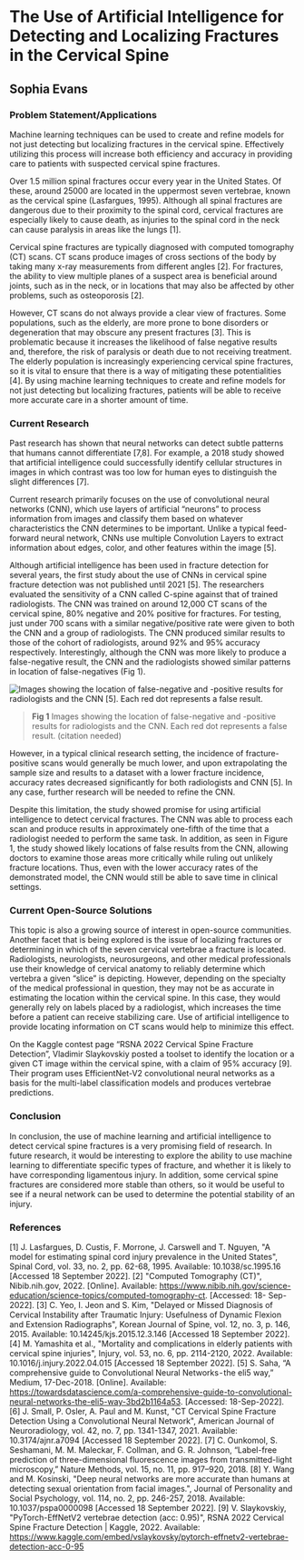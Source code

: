 # The Use of Artificial Intelligence for Detecting and Localizing Fractures in the Cervical Spine
## Sophia Evans




### Problem Statement/Applications

Machine learning techniques can be used to create and refine models for not just detecting but localizing fractures in the cervical spine. Effectively utilizing this process will increase both efficiency and accuracy in providing care to patients with suspected cervical spine fractures. 

Over 1.5 million spinal fractures occur every year in the United States. Of these, around 25000 are located in the uppermost seven vertebrae, known as the cervical spine (Lasfargues, 1995). Although all spinal fractures are dangerous due to their proximity to the spinal cord, cervical fractures are especially likely to cause death, as injuries to the spinal cord in the neck can cause paralysis in areas like the lungs [1].

Cervical spine fractures are typically diagnosed with computed tomography (CT) scans. CT scans produce images of cross sections of the body by taking many x-ray measurements from different angles [2]. For fractures, the ability to view multiple planes of a suspect area is beneficial around joints, such as in the neck, or in locations that may also be affected by other problems, such as osteoporosis [2]. 

However, CT scans do not always provide a clear view of fractures. Some populations, such as the elderly, are more prone to bone disorders or degeneration that may obscure any present fractures [3]. This is problematic because it increases the likelihood of false negative results and, therefore, the risk of paralysis or death due to not receiving treatment. The elderly population is increasingly experiencing cervical spine fractures, so it is vital to ensure that there is a way of mitigating these potentialities [4]. By using machine learning techniques to create and refine models for not just detecting but localizing fractures, patients will be able to receive more accurate care in a shorter amount of time. 


### Current Research

Past research has shown that neural networks can detect subtle patterns that humans cannot differentiate [7,8]. For example, a 2018 study showed that artificial intelligence could successfully identify cellular structures in images in which contrast was too low for human eyes to distinguish the slight differences [7]. 

Current research primarily focuses on the use of convolutional neural networks (CNN), which use layers of artificial “neurons” to process information from images and classify them based on whatever characteristics the CNN determines to be important. Unlike a typical feed-forward neural network, CNNs use multiple Convolution Layers to extract information about edges, color, and other features within the image [5]. 

Although artificial intelligence has been used in fracture detection for several years, the first study about the use of CNNs in cervical spine fracture detection was not published until 2021 [5]. The researchers evaluated the sensitivity of a CNN called C-spine against that of trained radiologists. The CNN was trained on around 12,000 CT scans of the cervical spine, 80% negative and 20% positive for fractures. For testing, just under 700 scans with a similar negative/positive rate were given to both the CNN and a group of radiologists. The CNN produced similar results to those of the cohort of radiologists, around 92% and 95% accuracy respectively. Interestingly, although the CNN was more likely to produce a false-negative result, the CNN and the radiologists showed similar patterns in location of false-negatives (Fig 1). 
 

 
 
![Images showing the location of false-negative and -positive results for radiologists and the CNN [5]. Each red dot represents a false result.](https://user-images.githubusercontent.com/60391096/190924194-838c897d-7f0c-4890-9bf2-c17141c5751b.png)

 
> **Fig 1** Images showing the location of false-negative and -positive results for radiologists and the CNN. Each red dot represents a false result. (citation needed)




However, in a typical clinical research setting, the incidence of fracture-positive scans would generally be much lower, and upon extrapolating the sample size and results to a dataset with a lower fracture incidence, accuracy rates decreased significantly for both radiologists and CNN [5]. In any case, further research will be needed to refine the CNN. 

Despite this limitation, the study showed promise for using artificial intelligence to detect cervical fractures. The CNN was able to process each scan and produce results in approximately one-fifth of the time that a radiologist needed to perform the same task. In addition, as seen in Figure 1, the study showed likely locations of false results from the CNN, allowing doctors to examine those areas more critically while ruling out unlikely fracture locations. Thus, even with the lower accuracy rates of the demonstrated model, the CNN would still be able to save time in clinical settings. 

### Current Open-Source Solutions

This topic is also a growing source of interest in open-source communities. Another facet that is being explored is the issue of localizing fractures or determining in which of the seven cervical vertebrae a fracture is located. Radiologists, neurologists, neurosurgeons, and other medical professionals use their knowledge of cervical anatomy to reliably determine which vertebra a given “slice” is depicting. However, depending on the specialty of the medical professional in question, they may not be as accurate in estimating the location within the cervical spine. In this case, they would generally rely on labels placed by a radiologist, which increases the time before a patient can receive stabilizing care. Use of artificial intelligence to provide locating information on CT scans would help to minimize this effect. 

On the Kaggle contest page “RSNA 2022 Cervical Spine Fracture Detection”, Vladimir Slaykovskiy posted a toolset to identify the location or a given CT image within the cervical spine, with a claim of 95% accuracy [9]. Their program uses EfficientNet-V2 convolutional neural networks as a basis for the multi-label classification models and produces vertebrae predictions.

### Conclusion

In conclusion, the use of machine learning and artificial intelligence to detect cervical spine fractures is a very promising field of research. In future research, it would be interesting to explore the ability to use machine learning to differentiate specific types of fracture, and whether it is likely to have corresponding ligamentous injury. In addition, some cervical spine fractures are considered more stable than others, so it would be useful to see if a neural network can be used to determine the potential stability of an injury.

### References

[1] J. Lasfargues, D. Custis, F. Morrone, J. Carswell and T. Nguyen, "A model for estimating spinal cord injury prevalence in the United States", Spinal Cord, vol. 33, no. 2, pp. 62-68, 1995. Available: 10.1038/sc.1995.16 [Accessed 18 September 2022].
[2] "Computed Tomography (CT)", Nibib.nih.gov, 2022. [Online]. Available: https://www.nibib.nih.gov/science-education/science-topics/computed-tomography-ct. [Accessed: 18- Sep- 2022].
[3] C. Yeo, I. Jeon and S. Kim, "Delayed or Missed Diagnosis of Cervical Instability after Traumatic Injury: Usefulness of Dynamic Flexion and Extension Radiographs", Korean Journal of Spine, vol. 12, no. 3, p. 146, 2015. Available: 10.14245/kjs.2015.12.3.146 [Accessed 18 September 2022].
[4] M. Yamashita et al., "Mortality and complications in elderly patients with cervical spine injuries", Injury, vol. 53, no. 6, pp. 2114-2120, 2022. Available: 10.1016/j.injury.2022.04.015 [Accessed 18 September 2022].
[5] S. Saha, “A comprehensive guide to Convolutional Neural Networks - the eli5 way,” Medium, 17-Dec-2018. [Online]. Available: https://towardsdatascience.com/a-comprehensive-guide-to-convolutional-neural-networks-the-eli5-way-3bd2b1164a53. [Accessed: 18-Sep-2022]. 
[6] J. Small, P. Osler, A. Paul and M. Kunst, "CT Cervical Spine Fracture Detection Using a Convolutional Neural Network", American Journal of Neuroradiology, vol. 42, no. 7, pp. 1341-1347, 2021. Available: 10.3174/ajnr.a7094 [Accessed 18 September 2022].
[7] C. Ounkomol, S. Seshamani, M. M. Maleckar, F. Collman, and G. R. Johnson, “Label-free prediction of three-dimensional fluorescence images from transmitted-light microscopy,” Nature Methods, vol. 15, no. 11, pp. 917–920, 2018. 
[8] Y. Wang and M. Kosinski, "Deep neural networks are more accurate than humans at detecting sexual orientation from facial images.", Journal of Personality and Social Psychology, vol. 114, no. 2, pp. 246-257, 2018. Available: 10.1037/pspa0000098 [Accessed 18 September 2022].
[9] V. Slaykovskiy, "PyTorch-EffNetV2 vertebrae detection (acc: 0.95)", RSNA 2022 Cervical Spine Fracture Detection | Kaggle, 2022. Available: https://www.kaggle.com/embed/vslaykovsky/pytorch-effnetv2-vertebrae-detection-acc-0-95
